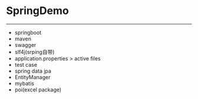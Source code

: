 # SpringDemo
---
* springboot 
* maven
* swagger
* slf4j(srping自带)
* application.properties > active files
* test case
* spring data jpa
* EntityManager
* mybatis
* poi(excel package)
